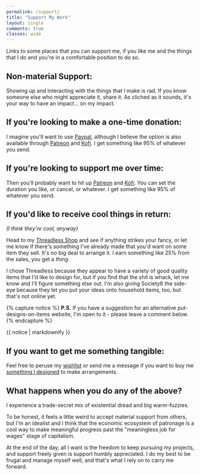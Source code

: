 ```yaml
---
permalink: /support/
title: "Support My Work"
layout: single
comments: true
classes: wide
---
```

Links to some places that you can support me, if you like me and the things that I do and you're in a comfortable position to do so.

## Non-material Support:
Showing up and interacting with the things that I make is rad. If you know someone else who might appreciate it, share it. As cliched as it sounds, it's your way to have an impact... on my impact. 

## If you're looking to make a one-time donation:
I imagine you'll want to use [Paypal](https://paypal.me/pandoramic?country.x=US&locale.x=en_US), although I believe the option is also available through [Patreon](https://www.patreon.com/pandoramic) and [Kofi](https://ko-fi.com/pandoramic). I get something like 95% of whatever you send.

## If you're looking to support me over time:
Then you'll probably want to hit up [Patreon](https://www.patreon.com/pandoramic) and [Kofi](https://ko-fi.com/pandoramic). You can set the duration you like, or cancel, or whatever. I get something like 95% of whatever you send.

## If you'd like to receive cool things in return:
*(I think they're cool, anyway)* 

Head to my [Threadless Shop](https://pandoramic.threadless.com/) and see if anything strikes your fancy, or let me know if there's something I've already made that you'd want on some item they sell. It's no big deal to arrange it. I earn something like 25% from the sales, you get a *thing.* 

I chose Threadless because they appear to have a variety of good quality items that I'd like to design for, but if you find that the shit is whack, let me know and I'll figure something else out. I'm also giving Society6 the side-eye because they let you put your ideas onto household items, too, but that's not online yet.

{% capture notice %}
**P.S.** If you have a suggestion for an alternative put-designs-on-items website, I'm open to it - please leave a comment below.
{% endcapture %}
<div class="notice--info">{{ notice | markdownify }}</div>

## If you want to get me something tangible:
Feel free to peruse my [wishlist](https://www.amazon.com/hz/wishlist/ls/LK6RI6DYAFKS?ref_=wl_share) or send me a message if you want to buy me [something I designed](https://pandoramic.threadless.com/) to make arrangements. 

## What happens when you do any of the above?
I experience a trade-secret mix of existential dread and big warm-fuzzies. 

To be honest, it feels a little weird to accept material support from others, but I'm an idealist and I think that the economic ecosystem of patronage is a cool way to make meaningful progress past the "meaningless job for wages" stage of capitalism. 

At the end of the day, all I want is the freedom to keep pursuing my projects, and support freely given is support humbly appreciated. I do my best to be frugal and manage myself well, and that's what I rely on to carry me forward.

